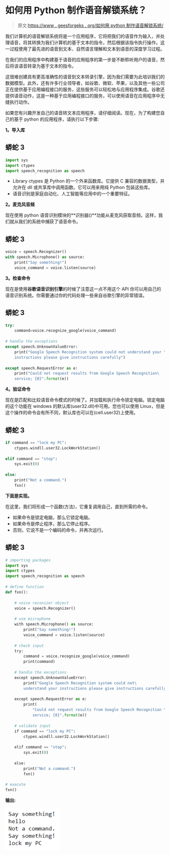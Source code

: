 # 如何用 Python 制作语音解锁系统？

> 原文:[https://www . geesforgeks . org/如何用 python 制作语音解锁系统/](https://www.geeksforgeeks.org/how-to-make-a-voice-unlock-system-in-python/)

我们计算机的语音解锁系统将是一个应用程序，它将把我们的语音作为输入，并处理语音，将其转换为我们计算机的基于文本的指令，然后根据该指令执行操作。这一过程使用了最先进的语音到文本、自然语言理解和文本到语音的深度学习过程。

在我们的应用程序中构建基于语音的应用程序的第一步是不断聆听用户的语音，然后将该语音转录为基于文本的指令。

这很难创建具有更高准确性的语音到文本转录引擎，因为我们需要为此培训我们的数据模型。此外，还有许多行业领导者，如谷歌、微软、苹果，以及其他一些公司正在提供基于应用编程接口的服务，这些服务可以轻松地与应用程序集成。谷歌还提供语音动作，这是一种基于应用编程接口的服务，可以使用语音在应用程序中无缝执行动作。

如果您有兴趣开发自己的语音转文本应用程序，请仔细阅读。现在，为了构建您自己的基于 python 的应用程序，请执行以下步骤:

**1。导入库**

## 蟒蛇 3

```py
import sys
import ctypes
import speech_recognition as speech
```

*   Library ctypes 是 Python 的一个外来函数库。它提供 C 兼容的数据类型，并允许在 dll 或共享库中调用函数。它可以用来用纯 Python 包装这些库。
*   语音识别是家庭自动化、人工智能等应用中的一个重要特征。

**2。麦克风音频**

现在使用 python 语音识别模块的**识别器()**功能从麦克风获取音频。这样，我们就从我们的系统中捕获了语音命令。

## 蟒蛇 3

```py
voice = speech.Recognizer()
with speech.Microphone() as source:
    print("Say something!")
    voice_command = voice.listen(source)
```

**3。检查命令**

现在是使用**谷歌语音识别引擎**的时候了注意这一点不用这个 API 你可以用自己的语音识别系统。你需要通过你的代码处理一些来自谷歌引擎的异常错误。

## 蟒蛇 3

```py
try:
    command=voice.recognize_google(voice_command)

# handle the exceptions
except speech.UnknownValueError:
    print("Google Speech Recognition system could not understand your \
    instructions please give instructions carefully")

except speech.RequestError as e:
    print("Could not request results from Google Speech Recognition\
    service; {0}".format(e))
```

**4。验证命令**

现在是匹配和比较语音命令模式的时候了。并加载和执行命令锁定电脑。锁定电脑的这个功能在 windows 的默认库(user32.dll)中可用。您也可以使用 Linux，但是这个操作的命令会有所不同，默认库也可以在(cell.user32)上使用。

## 蟒蛇 3

```py
if command == "lock my PC":
    ctypes.windll.user32.LockWorkStation()

elif command == "stop":
    sys.exit(0)

else:
    print("Not a command.")
    fxn()
```

**下面是实现。**

在这里，我们将形成一个函数(方法)，它重复调用自己，直到所需的命令。

*   如果命令是锁定电脑，那么它锁定电脑。
*   如果命令是停止程序，那么它停止程序。
*   否则，它说不是一个编码的命令，并再次运行。

## 蟒蛇 3

```py
# importing packages
import sys
import ctypes
import speech_recognition as speech

# define function
def fxn():

    # voice reconizer object
    voice = speech.Recognizer()

    # use microphone
    with speech.Microphone() as source:
        print("Say something!")
        voice_command = voice.listen(source)

    # check input
    try:
        command = voice.recognize_google(voice_command)
        print(command)

    # handle the exceptions
    except speech.UnknownValueError:
        print("Google Speech Recognition system could not\
        understand your instructions please give instructions carefully")

    except speech.RequestError as e:
        print(
            "Could not request results from Google Speech Recognition \
            service; {0}".format(e))

    # validate input
    if command == "lock my PC":
        ctypes.windll.user32.LockWorkStation()

    elif command == "stop":
        sys.exit(0)

    else:
        print("Not a command.")
        fxn()

# execute
fxn()
```

**输出:**

![](img/dc8fe500c2a7f5efcb4ade30825f6eea.png)